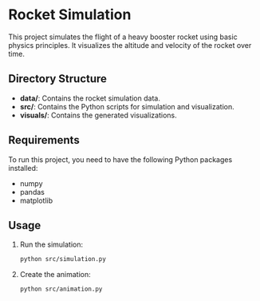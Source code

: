 # Rocket Simulation

This project simulates the flight of a heavy booster rocket using basic physics principles. It visualizes the altitude and velocity of the rocket over time.

## Directory Structure
- **data/**: Contains the rocket simulation data.
- **src/**: Contains the Python scripts for simulation and visualization.
- **visuals/**: Contains the generated visualizations.

## Requirements

To run this project, you need to have the following Python packages installed:

- numpy
- pandas
- matplotlib

## Usage

1. Run the simulation:
   ```bash
   python src/simulation.py
   ```
   
2. Create the animation:
   ```bash
   python src/animation.py
   ```
